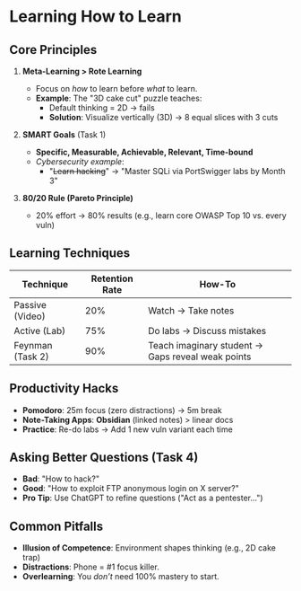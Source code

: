 # Learning How to Learn

## Core Principles  
1. **Meta-Learning > Rote Learning**  
   - Focus on *how* to learn before *what* to learn.  
   - **Example**: The "3D cake cut" puzzle teaches:  
     - Default thinking = 2D → fails  
     - **Solution**: Visualize vertically (3D) → 8 equal slices with 3 cuts  

2. **SMART Goals** (Task 1)  
   - **Specific, Measurable, Achievable, Relevant, Time-bound**  
   - *Cybersecurity example*:  
     - "~~Learn hacking~~" → "Master SQLi via PortSwigger labs by Month 3"  

3. **80/20 Rule (Pareto Principle)**  
   - 20% effort → 80% results (e.g., learn core OWASP Top 10 vs. every vuln) 

## Learning Techniques  
| Technique        | Retention Rate | How-To                                            |
| ---------------- | -------------- | ------------------------------------------------- |
| Passive (Video)  | 20%            | Watch → Take notes                                |
| Active (Lab)     | 75%            | Do labs → Discuss mistakes                        |
| Feynman (Task 2) | 90%            | Teach imaginary student → Gaps reveal weak points |

## Productivity Hacks  
- **Pomodoro**: 25m focus (zero distractions) → 5m break  
- **Note-Taking Apps**: **Obsidian** (linked notes) > linear docs  
- **Practice**: Re-do labs → Add 1 new vuln variant each time  

## Asking Better Questions (Task 4)  
- **Bad**: "How to hack?"  
- **Good**: "How to exploit FTP anonymous login on X server?"  
- **Pro Tip**: Use ChatGPT to refine questions ("Act as a pentester...")  

## Common Pitfalls  
- **Illusion of Competence**: Environment shapes thinking (e.g., 2D cake trap)  
- **Distractions**: Phone = #1 focus killer.
- **Overlearning**: You *don’t* need 100% mastery to start. 